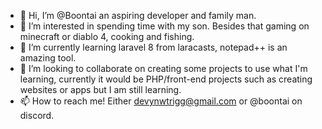 - 👋 Hi, I’m @Boontai an aspiring developer and family man.
- 👀 I’m interested in spending time with my son. Besides that gaming on minecraft or diablo 4, cooking and fishing.
- 🌱 I’m currently learning laravel 8 from laracasts, notepad++ is an amazing tool.
- 💞️ I’m looking to collaborate on creating some projects to use what I'm learning, currently it would be PHP/front-end projects such as creating websites or apps but I am still learning.
- 📫 How to reach me! Either devynwtrigg@gmail.com or @boontai on discord.

<!---
Boontai/Boontai is a ✨ special ✨ repository because its `README.md` (this file) appears on your GitHub profile.
You can click the Preview link to take a look at your changes.
--->
